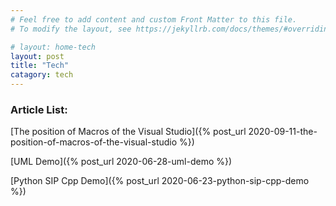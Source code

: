 ```yaml
---
# Feel free to add content and custom Front Matter to this file.
# To modify the layout, see https://jekyllrb.com/docs/themes/#overriding-theme-defaults

# layout: home-tech
layout: post
title: "Tech"
catagory: tech
---
```


### Article List:

[The position of Macros of the Visual Studio]({% post_url 2020-09-11-the-position-of-macros-of-the-visual-studio %}) <br/>

[UML Demo]({% post_url 2020-06-28-uml-demo %}) <br/>

[Python SIP Cpp Demo]({% post_url 2020-06-23-python-sip-cpp-demo %}) <br/>


